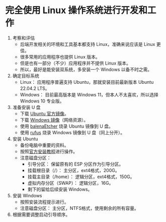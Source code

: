 # 完全使用 Linux 操作系统进行开发和工作

1. 考察和评估
    - 后端开发相关的环境和工具基本都支持 Linux，准确来说应该是 Linux 更佳。
    - 很多常用的应用程序也提供 Linux 版本。
    - 但是也有一部分（不少）应用程序并不提供 Linux 版本。
    - 所以，最好是能安装双系统，多安装一个 Windows 以备不时之需。
2. 确定目标系统
    - Linux： 应用程序普遍支持 Ubuntu，那就安装目前最新版本 Ubuntu 22.04.2 LTS。
    - Windows： 目前最高版本是 Windows 11，但本人不太喜欢，所以选择 Windows 10 专业版。
3. 准备安装 U 盘
    - 下载 [Ubuntu 官方镜像](https://ubuntu.com/download/desktop)。
    - 下载 [Windows 镜像](https://msdn.itellyou.cn)（网络资源）。
    - 使用 [balenaEtcher](https://etcher.balena.io/) 烧录 Ubuntu 镜像到 U 盘。
    - 使用 [rufus](https://github.com/pbatard/rufus) 烧录 Windows 镜像到 U 盘（同上分开）。
4. 安装 Ubuntu
    - 备份电脑中重要的资料。
    - 按照[官方安装教程](https://ubuntu.com/tutorials/install-ubuntu-desktop)进行操作。
    - 注意磁盘分区：
        - 引导分区： 保留原有的 ESP 分区作为引导分区。
        - 挂载根目录（/）： 主分区，ext4格式，200G。
        - 挂载主目录（/home）： 逻辑分区，ext4格式，150G。
        - 虚拟内存分区（SWAP）： 逻辑分区，16G。
        - 剩下的留给后续安装 Windows。
5. 安装 Windows
    - 按照安装流程提示进行。
    - 注意磁盘分区： 主分区，NTFS格式，使用剩余的所有容量。
6. 根据需要调整启动引导顺序。
